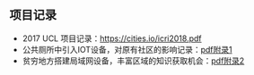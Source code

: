 
## 项目记录
- 2017 UCL 项目记录：https://cities.io/icri2018.pdf 
- 公共厕所中引入IOT设备，对原有社区的影响记录：[pdf附录1](./repo_file/2_Managerial_Visions.pdf)
- 贫穷地方搭建局域网设备，丰富区域的知识获取机会：[pdf附录2](./repo_file/If_it_Rains,Ask_Grandma_to_Disconnect_the_Nano_Maintenance.pdf)
